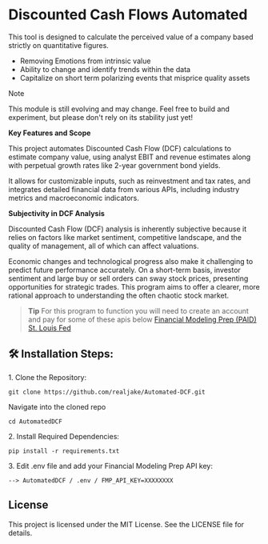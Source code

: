 # Discounted Cash Flows Automated

<p id="description">
    This tool is designed to calculate the perceived value of a company based strictly on quantitative figures. 
</p>

- Removing Emotions from intrinsic value
- Ability to change and identify trends within the data
- Capitalize on short term polarizing events that misprice quality assets

> [!NOTE]
> This module is still evolving and may change. Feel free to build and experiment, but please don't rely on its stability just yet!


**Key Features and Scope**

This project automates Discounted Cash Flow (DCF) calculations to estimate company value, using analyst EBIT and revenue estimates along with perpetual growth rates like 2-year government bond yields. 

It allows for customizable inputs, such as reinvestment and tax rates, and integrates detailed financial data from various APIs, including industry metrics and macroeconomic indicators.

**Subjectivity in DCF Analysis**

Discounted Cash Flow (DCF) analysis is inherently subjective because it relies on factors like market sentiment, competitive landscape, and the quality of management, all of which can affect valuations. 

Economic changes and technological progress also make it challenging to predict future performance accurately. On a short-term basis, investor sentiment and large buy or sell orders can sway stock prices, presenting opportunities for strategic trades. This program aims to offer a clearer, more rational approach to understanding the often chaotic stock market.


> **Tip** For this program to function you will need to create an account and pay for some of these apis below
> [Financial Modeling Prep (PAID)](https://site.financialmodelingprep.com/developer/docs/pricing)
>  [St. Louis Fed](https://fredaccount.stlouisfed.org/apikeys)

<h2>🛠️ Installation Steps:</h2>

<p>1. Clone the Repository:</p>

```
git clone https://github.com/realjake/Automated-DCF.git
```

<p>Navigate into the cloned repo</p>

```
cd AutomatedDCF
```


<p>2. Install Required Dependencies:</p>

```
pip install -r requirements.txt
```


<p>3. Edit .env file and add your Financial Modeling Prep API key:</p>

```
--> AutomatedDCF / .env / FMP_API_KEY=XXXXXXXX
```

<h2>License</h2>
<p>
    This project is licensed under the MIT License. See the LICENSE file for details.
</p>

